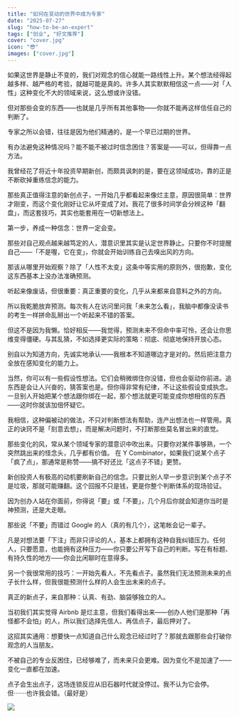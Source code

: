 ```yaml
---
title: "如何在变动的世界中成为专家"
date: "2025-07-27"
slug: "how-to-be-an-expert"
tags: ["创业", "好文推荐"]
cover: "cover.jpg"
icon: "😎"
images: ["cover.jpg"]
---
```

如果这世界是静止不变的，我们对观念的信心就能一路线性上升。某个想法经得起越多样、越严格的考验，就越可能是真的。许多人其实默默相信这一点——对「人性」这种变化不大的领域来说，这么想或许没错。



但对那些会变的东西——也就是几乎所有其他事物——你就不能再这样信任自己的判断了。



专家之所以会错，往往是因为他们精通的，是一个早已过期的世界。



有办法避免这种情况吗？能不能不被过时信念困住？答案是——可以，但得靠一点方法。



我曾经花了将近十年投资早期新创，而颇具讽刺的是，要在这领域成功，靠的正是不断砍掉重练信念的能力。



那些真正值得注意的新创点子，一开始几乎都看起来像烂主意，原因很简单：世界才刚变，而这个变化刚好让它从坏变成了对。我花了很多时间学会分辨这种「翻盘」，而这套技巧，其实也能套用在一切新想法上。



第一步，养成一种信念：世界一定会变。



那些对自己观点越来越笃定的人，潜意识里其实是认定世界静止。只要你不时提醒自己——「不是喔，它在变」，你就会开始训练自己去嗅出风的方向。



那该从哪里开始观察？除了「人性不太变」这条中等实用的原则外，很抱歉，变化这东西基本上没办法准确预测。



听起来像废话，但很重要：真正重要的变化，几乎从来都来自意料之外的方向。



所以我乾脆放弃预测。每次有人在访问里问我「未来怎么看」，我脑中都像没读书的考生一样拼命乱掰出一个听起来不错的答案。



但这不是因为我懒。恰好相反——我觉得，预测未来不但命中率可怜，还会让你思维变得僵硬。与其乱猜，不如选择更实际的策略：彻底、彻底地保持开放心态。



别自以为知道方向，先诚实地承认——我根本不知道哪边才是对的。然后把注意力全放在感知变化的能力上。



当然，你可以有一些假设性想法。它们会稍微绑住你没错，但也会驱动你前进。追东西是会让人兴奋的，猜答案也是。但你得非常有纪律，不让这些假设变成执念。
一旦别人开始把某个想法跟你绑在一起，那个想法就更可能变成你想相信的东西——这时你就该加倍怀疑它。



我相信，这种偏被动的做法，不只对判断想法有帮助，连产出想法也一样管用。真正的诀窍不是「刻意去想」，而是解决问题时，不打断那些莫名冒出来的直觉。



那些变化的风，常从某个领域专家的潜意识中吹出来。只要你对某件事够熟，一个突然跳出来的怪念头，几乎都有价值。
在 Y Combinator，如果我们说某个点子「疯了点」，那通常是称赞——搞不好还比「这点子不错」更赞。



新创投资人有极高的动机要刷新自己的信念。只要比别人早一步意识到某个点子不是垃圾，那就可能赚翻。这个回报不只是钱，更是你整个判断体系的现场验证。



因为创办人站在你面前，你得说「要」或「不要」，几个月后你就会知道你当时是神预测，还是大走眼。



那些说「不要」而错过 Google 的人（真的有几个），这笔帐会记一辈子。



凡是对想法要「下注」而非只评论的人，基本上都拥有这种自我纠错压力。任何人，只要愿意，也能拥有这种压力——你只要公开写下自己的判断。写在有标题、有持久性的地方——你会比闲聊时在意得多。



另一个我很常用的技巧：一开始先看人，不先看点子。虽然我们无法预测未来的点子长什么样，但我很能预测什么样的人会生出未来的点子。



真正的新点子，来自那种：认真、有劲、脑袋够独立的人。



当初我们其实觉得 Airbnb 是烂主意，但我们看得出来——创办人他们是那种「再怪都不会怕」的人，所以我们选择先信人、再信点子，最后押对了。



这招其实通用：想要快一点知道自己什么观念已经过时了？那就去跟那些会打破你观念的人当朋友。



不被自己的专业反困住，已经够难了，而未来只会更难。因为变化不是加速了——变化一直都在加速。



点子会生出点子，这场连锁反应从旧石器时代就没停过。我不认为它会停。
但⋯⋯也许我会错。（最好是）




![](https://prod-files-secure.s3.us-west-2.amazonaws.com/112d0858-5090-4d34-a606-b75eb8d65fd2/46476355-9cf3-4e99-9b7a-3531bc426380/1000202064.png?X-Amz-Algorithm=AWS4-HMAC-SHA256&X-Amz-Content-Sha256=UNSIGNED-PAYLOAD&X-Amz-Credential=ASIAZI2LB466UJMAXN7A%2F20250819%2Fus-west-2%2Fs3%2Faws4_request&X-Amz-Date=20250819T122655Z&X-Amz-Expires=3600&X-Amz-Security-Token=IQoJb3JpZ2luX2VjEHMaCXVzLXdlc3QtMiJHMEUCIGBZMEuHI6f9hH1lhX6Z%2BZmG6KagbLPKoZm1IIOOx1GZAiEAuWgsffMtV2ysZc9TOzCc3I%2FmAcucSL0I62sONV57c2MqiAQIvP%2F%2F%2F%2F%2F%2F%2F%2F%2F%2FARAAGgw2Mzc0MjMxODM4MDUiDJvRBNsqxQS56z4Y8ircA9dTNno9x8UmRSkMWxbN%2FL9HRMV0CUwdYwooQPE1oUAsD5FFaHD8pxdjhLbW%2BcZD8J4HjZO8yM8DbDmTzFM9uEd%2F2KWOp3rUOu9D6z%2Bngj8P1Ps4eTNT6gaECmUuqRVOBClUkhwDANwFWaHUcs%2FjzRbNCmPMgminuzTpnm52FzYSj%2BzF1Bhxo4%2FX0vr1Kqmv1So9IqpjKKDekq%2FMqOHElB9cEiM96xyGeeJHrTgrCYi6yUq9BeIvXgpErBJlOCx47UyA5R5L8NYPsbVwsd4AoRRKI8Spnwry3A2cbjPSpUeiu6t%2F1mLjS%2Bl29aKBpiNkzSPiX7V%2FNw5z4q3u36O%2Bf%2F9PwcrFgME8EclSBeXKK5Aq8SJIuxIJ92WlNBB1YAiM%2BY1BrBBWLiMLX6ifE8TS4tkSVeb2gd%2FWgx0BSYjr4nVGZTo1o15rygfREDjF6B4A1lP%2BZ%2FOdC2TUl%2FwIzYKGQovq5NYhui3gNyLr1ZRXHxU12Q0YeNvK0gsGoUzSOHHRCCO3Ap0K3XfHQERvnz2NyB2X9cDXCl%2FzrfdxMAHmH%2Fmocqf%2FfI%2Bn0%2BA0UBlPsBvm0lyiJUoyn%2Bkrv0M10bs%2BMpKIJz9aCtpC9%2FtICgCKyBk5h4uf4j1r2wtTIQUlMOalkcUGOqUBYDo%2FLRBjm4oKyBIKwC%2Bs3m%2Fm3VMgcUdwHjQuDF7nz2LyuxG0gvYWJV%2BIjfkqSELndjyh8UECb3XuOiC88pHzuqObPDeYt35mgTfXL3Bc7bANSIFOng0fNcPAUbkluTO98z2Nz7%2FFR%2FD5ndpCwBmJw78yVFDcqgyHIuxDkrjaeQ%2FchoecZFU%2FugCLxqncjV16CAtGFbEcF7OLQasY0l2kGXz%2FM6vX&X-Amz-Signature=7e8c23752d9fa6fadc6e7b83623b4b49b0dd308e13a9d5512c13e5fc1cac142f&X-Amz-SignedHeaders=host&x-amz-checksum-mode=ENABLED&x-id=GetObject)

